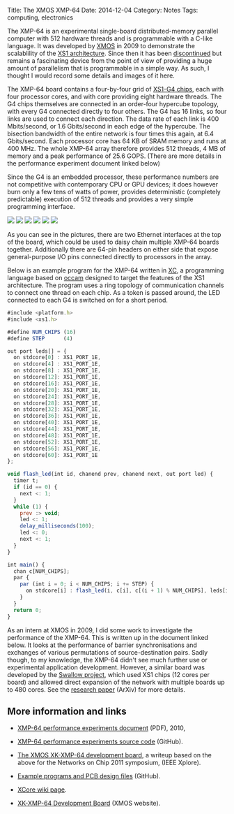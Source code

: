 Title: The XMOS XMP-64
Date: 2014-12-04
Category: Notes
Tags: computing, electronics

The XMP-64 is an experimental single-board distributed-memory parallel computer
with 512 hardware threads  and is programmable with a C-like language.  It was
developed by [XMOS](https://www.xmos.com>) in 2009 to demonstrate the
scalablility of the [XS1 architecture](https://en.wikipedia.org/wiki/XCore_XS1).
Since then it has been [discontinued](https://www.xmos.com/published/xmp-64-end-life>)
but remains a fascinating device from the point of view of providing a huge amount of
parallelism that is programmable in a simple way. As such, I thought I would
record some details and images of it here.

The XMP-64 board contains a four-by-four grid of [XS1-G4
chips](https://en.wikipedia.org/wiki/XCore_XS1-G), each with four processor
cores, and with core providing eight hardware threads. The G4 chips themselves
are connected in an order-four hypercube topology, with every G4 connected
directly to four others. The G4 has 16 links, so four links are used to connect
each direction.  The data rate of each link is 400 Mbits/second, or 1.6
Gbits/second in each edge of the hypercube. The bisection bandwidth of the
entire network is four times this again, at 6.4 Gbits/second. Each processor
core has 64 KB of SRAM memory and runs at 400 MHz. The whole XMP-64 array
therefore provides 512 threads, 4 MB of memory and a peak performance of 25.6
GOPS. (There are more details in the performance experiment document linked
below)

Since the G4 is an embedded processor, these performance numbers are not
competitive with contemporary CPU or GPU devices; it does however burn only a
few tens of watts of power, provides deterministic (completely predictable)
execution of 512 threads and provides a very simple programming interface.

<div class="text-center">
<a href="{{'XMP-64/xmp64-1.JPG'|asset}}" data-lightbox="xmp64"><img class="thumbnail rounded" src="{{'XMP-64/xmp64-1.JPG'|thumbnail('320x320')}}"></a>
<a href="{{'XMP-64/xmp64-2.JPG'|asset}}" data-lightbox="xmp64"><img class="thumbnail rounded" src="{{'XMP-64/xmp64-2.JPG'|thumbnail('320x320')}}"></a>
<a href="{{'XMP-64/xmp64-3.JPG'|asset}}" data-lightbox="xmp64"><img class="thumbnail rounded" src="{{'XMP-64/xmp64-3.JPG'|thumbnail('320x320')}}"></a>
<a href="{{'XMP-64/xmp64-4.JPG'|asset}}" data-lightbox="xmp64"><img class="thumbnail rounded" src="{{'XMP-64/xmp64-4.JPG'|thumbnail('320x320')}}"></a>
<a href="{{'XMP-64/xmp64-5.JPG'|asset}}" data-lightbox="xmp64"><img class="thumbnail rounded" src="{{'XMP-64/xmp64-5.JPG'|thumbnail('320x320')}}"></a>
<a href="{{'XMP-64/xmp64-6.JPG'|asset}}" data-lightbox="xmp64"><img class="thumbnail rounded" src="{{'XMP-64/xmp64-6.JPG'|thumbnail('320x320')}}"></a>
</div>

As you can see in the pictures, there are two Ethernet interfaces at the top of
the board, which could be used to daisy chain multiple XMP-64 boards together.
Additionally there are 64-pin headers on either side that expose
general-purpose I/O pins connected directly to processors in the array.

Below is an example program for the XMP-64 written in
[XC](https://en.wikipedia.org/wiki/XC_(programming_language)), a programming
language based on
[occam](https://en.wikipedia.org/wiki/Occam_(programming_language)) designed to
target the features of the XS1 architecture. The program uses a ring topology
of communication channels to connect one thread on each chip. As a token is
passed around, the LED connected to each G4 is switched on for a short period.

```javascript
#include <platform.h>
#include <xs1.h>

#define NUM_CHIPS (16)
#define STEP      (4)

out port leds[] = {
  on stdcore[0] : XS1_PORT_1E,
  on stdcore[4] : XS1_PORT_1E,
  on stdcore[8] : XS1_PORT_1E,
  on stdcore[12]: XS1_PORT_1E,
  on stdcore[16]: XS1_PORT_1E,
  on stdcore[20]: XS1_PORT_1E,
  on stdcore[24]: XS1_PORT_1E,
  on stdcore[28]: XS1_PORT_1E,
  on stdcore[32]: XS1_PORT_1E,
  on stdcore[36]: XS1_PORT_1E,
  on stdcore[40]: XS1_PORT_1E,
  on stdcore[44]: XS1_PORT_1E,
  on stdcore[48]: XS1_PORT_1E,
  on stdcore[52]: XS1_PORT_1E,
  on stdcore[56]: XS1_PORT_1E,
  on stdcore[60]: XS1_PORT_1E
};

void flash_led(int id, chanend prev, chanend next, out port led) {
  timer t;
  if (id == 0) {
    next <: 1;
  }
  while (1) {
    prev :> void;
    led <: 1;
    delay_milliseconds(100);
    led <: 0;
    next <: 1;
  }
}

int main() {
  chan c[NUM_CHIPS];
  par {
    par (int i = 0; i < NUM_CHIPS; i += STEP) {
      on stdcore[i] : flash_led(i, c[i], c[(i + 1) % NUM_CHIPS], leds[i / STEP]);
    }
  }
  return 0;
}
```

As an intern at XMOS in 2009, I did some work to investigate the performance of
the XMP-64. This is written up in the document linked below. It looks at the
performance of barrier synchronisations and exchanges of various permutations
of source-destination pairs. Sadly though, to my knowledge, the XMP-64 didn't
see much further use or experimental application development. However, a
similar board was developed by the [Swallow
project](https://www.cs.bris.ac.uk/home/simon/many-core/Swallow/Swallow.html),
which used XS1 chips (12 cores per board) and allowed direct expansion of the
network with multiple boards up to 480 cores. See the [research
paper](http://arxiv.org/pdf/1504.06357.pdf) (ArXiv) for more details.

More information and links
--------------------------

* [XMP-64 performance experiments document](/files/xmp64experiments.pdf) (PDF), 2010,

* [XMP-64 performance experiments source code](https://github.com/jameshanlon/xmp64-experiments) (GitHub).

* [The XMOS XK-XMP-64 development board](http://ieeexplore.ieee.org/document/5948572), a writeup based on the
  above for the Networks on Chip 2011 symposium, (IEEE Xplore).

* [Example programs and PCB design files](https://github.com/xcore/proj_xmp64) (GitHub).

* [XCore wiki page](https://www.xcore.com/wiki/index.php/XK-XMP-64_Development_Board).

* [XK-XMP-64 Development Board](https://www.xmos.com/xmp64) (XMOS website).
